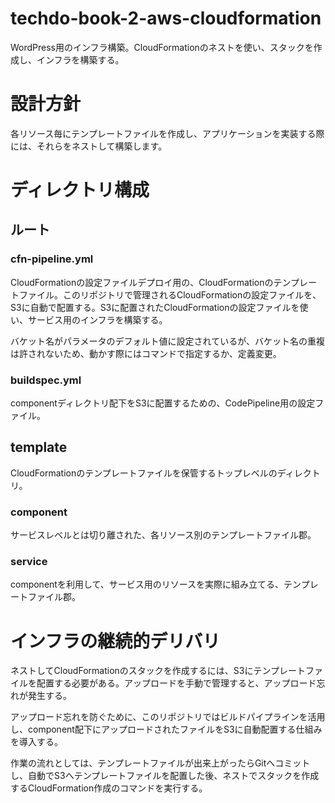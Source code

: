 # techdo-book-2-aws-cloudformation

WordPress用のインフラ構築。CloudFormationのネストを使い、スタックを作成し、インフラを構築する。


# 設計方針

各リソース毎にテンプレートファイルを作成し、アプリケーションを実装する際には、それらをネストして構築します。


# ディレクトリ構成

## ルート

### cfn-pipeline.yml

CloudFormationの設定ファイルデプロイ用の、CloudFormationのテンプレートファイル。このリポジトリで管理されるCloudFormationの設定ファイルを、S3に自動で配置する。S3に配置されたCloudFormationの設定ファイルを使い、サービス用のインフラを構築する。

バケット名がパラメータのデフォルト値に設定されているが、バケット名の重複は許されないため、動かす際にはコマンドで指定するか、定義変更。


### buildspec.yml

componentディレクトリ配下をS3に配置するための、CodePipeline用の設定ファイル。


## template

CloudFormationのテンプレートファイルを保管するトップレベルのディレクトリ。


### component

サービスレベルとは切り離された、各リソース別のテンプレートファイル郡。


### service

componentを利用して、サービス用のリソースを実際に組み立てる、テンプレートファイル郡。


# インフラの継続的デリバリ

ネストしてCloudFormationのスタックを作成するには、S3にテンプレートファイルを配置する必要がある。アップロードを手動で管理すると、アップロード忘れが発生する。

アップロード忘れを防ぐために、このリポジトリではビルドパイプラインを活用し、component配下にアップロードされたファイルをS3に自動配置する仕組みを導入する。

作業の流れとしては、テンプレートファイルが出来上がったらGitへコミットし、自動でS3へテンプレートファイルを配置した後、ネストでスタックを作成するCloudFormation作成のコマンドを実行する。
